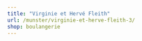 ```yaml
---
title: "Virginie et Hervé Fleith"
url: /munster/virginie-et-herve-fleith-3/
shop: boulangerie
---
```


